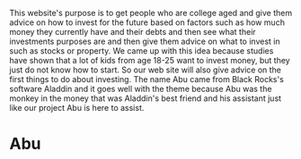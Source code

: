 This website's purpose is to get people who are college aged and give them advice on how to invest for the future based on factors such as how much money they currently have and their debts and then see what their investments purposes are and then give them advice on what to invest in such as stocks or property. We came up with this idea because studies have shown that a lot of kids from age 18-25 want to invest money, but they just do not know how to start. So our web site will also give advice on the first things to do about investing. The name Abu came from Black Rocks's software Aladdin and it goes well with the theme because Abu was the monkey in the money that was Aladdin's best friend and his assistant just like our project Abu is here to assist.
# Abu
